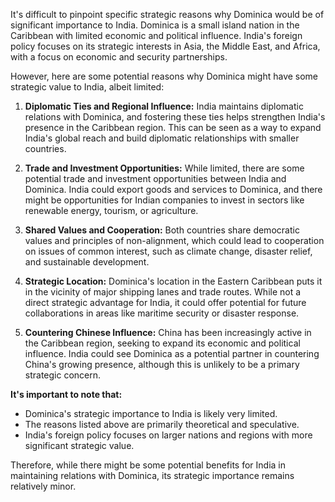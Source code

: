 It's difficult to pinpoint specific strategic reasons why Dominica would be of significant importance to India.  Dominica is a small island nation in the Caribbean with limited economic and political influence. India's foreign policy focuses on its strategic interests in Asia, the Middle East, and Africa, with a focus on economic and security partnerships.  

However, here are some potential reasons why Dominica might have some strategic value to India, albeit limited:

1. **Diplomatic Ties and Regional Influence:**  India maintains diplomatic relations with Dominica, and fostering these ties helps strengthen India's presence in the Caribbean region. This can be seen as a way to expand India's global reach and build diplomatic relationships with smaller countries.

2. **Trade and Investment Opportunities:** While limited, there are some potential trade and investment opportunities between India and Dominica.  India could export goods and services to Dominica, and there might be opportunities for Indian companies to invest in sectors like renewable energy, tourism, or agriculture. 

3. **Shared Values and Cooperation:**  Both countries share democratic values and principles of non-alignment, which could lead to cooperation on issues of common interest, such as climate change, disaster relief, and sustainable development.

4. **Strategic Location:** Dominica's location in the Eastern Caribbean puts it in the vicinity of major shipping lanes and trade routes. While not a direct strategic advantage for India, it could offer potential for future collaborations in areas like maritime security or disaster response. 

5. **Countering Chinese Influence:**  China has been increasingly active in the Caribbean region, seeking to expand its economic and political influence. India could see Dominica as a potential partner in countering China's growing presence, although this is unlikely to be a primary strategic concern.

**It's important to note that:**

* Dominica's strategic importance to India is likely very limited.
* The reasons listed above are primarily theoretical and speculative.
* India's foreign policy focuses on larger nations and regions with more significant strategic value. 

Therefore, while there might be some potential benefits for India in maintaining relations with Dominica, its strategic importance remains relatively minor. 
